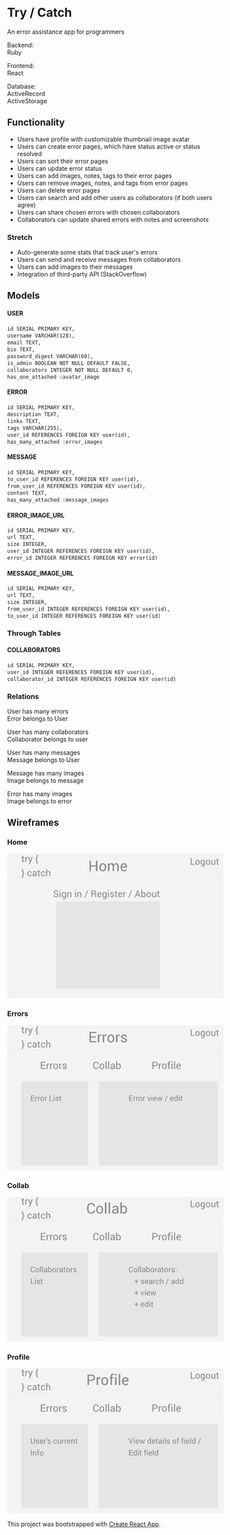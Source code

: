 # Try / Catch 

An error assistance app for programmers 

Backend:  
Ruby 

Frontend:  
React 

Database:  
ActiveRecord  
ActiveStorage 


## Functionality 
* Users have profile with customizable thumbnail image avatar 
* Users can create error pages, which have status active or status resolved  
* Users can sort their error pages 
* Users can update error status
* Users can add images, notes, tags to their error pages
* Users can remove images, notes, and tags from error pages 
* Users can delete error pages
* Users can search and add other users as collaborators (if both users agree)
* Users can share chosen errors with chosen collaborators  
* Collaborators can update shared errors with notes and screenshots 

### Stretch 
* Auto-generate some stats that track user's errors 
* Users can send and receive messages from collaborators 
* Users can add images to their messages 
* Integration of third-party API (StackOverflow)


## Models 

#### USER
```
id SERIAL PRIMARY KEY,
username VARCHAR(128),
email TEXT,
bio TEXT,
password_digest VARCHAR(60),
is_admin BOOLEAN NOT NULL DEFAULT FALSE,
collaborators INTEGER NOT NULL DEFAULT 0,
has_one_attached :avatar_image 
```
#### ERROR
```
id SERIAL PRIMARY KEY,
description TEXT,
links TEXT,
tags VARCHAR(255),
user_id REFERENCES FOREIGN KEY user(id),
has_many_attached :error_images  
```
#### MESSAGE 
```
id SERIAL PRIMARY KEY,
to_user_id REFERENCES FOREIGN KEY user(id),
from_user_id REFERENCES FOREIGN KEY user(id),
content TEXT,
has_many_attached :message_images 
```
#### ERROR_IMAGE_URL
```
id SERIAL PRIMARY KEY,
url TEXT,
size INTEGER,
user_id INTEGER REFERENCES FOREIGN KEY user(id),
error_id INTEGER REFERENCES FOREIGN KEY error(id)
```
#### MESSAGE_IMAGE_URL
```
id SERIAL PRIMARY KEY,
url TEXT,
size INTEGER,
from_user_id INTEGER REFERENCES FOREIGN KEY user(id),
to_user_id INTEGER REFERENCES FOREIGN KEY user(id)
```
### Through Tables

#### COLLABORATORS
```
id SERIAL PRIMARY KEY,
user_id INTEGER REFERENCES FOREIGN KEY user(id),
collaborator_id INTEGER REFERENCES FOREIGN KEY user(id)
```

### Relations 
User has many errors  
Error belongs to User 

User has many collaborators  
Collaborator belongs to user 

User has many messages  
Message belongs to User 

Message has many images  
Image belongs to message 

Error has many images  
Image belongs to error 


## Wireframes 
### Home 
![home](https://github.com/nathanlamontsmith12/try-catch/blob/master/wireframes/1-home.png)
### Errors 
![errors](https://github.com/nathanlamontsmith12/try-catch/blob/master/wireframes/2-errors.png)
### Collab 
![collab](https://github.com/nathanlamontsmith12/try-catch/blob/master/wireframes/3-collab.png)
### Profile 
![profile](https://github.com/nathanlamontsmith12/try-catch/blob/master/wireframes/4-profile.png)


This project was bootstrapped with [Create React App](https://github.com/facebook/create-react-app).
